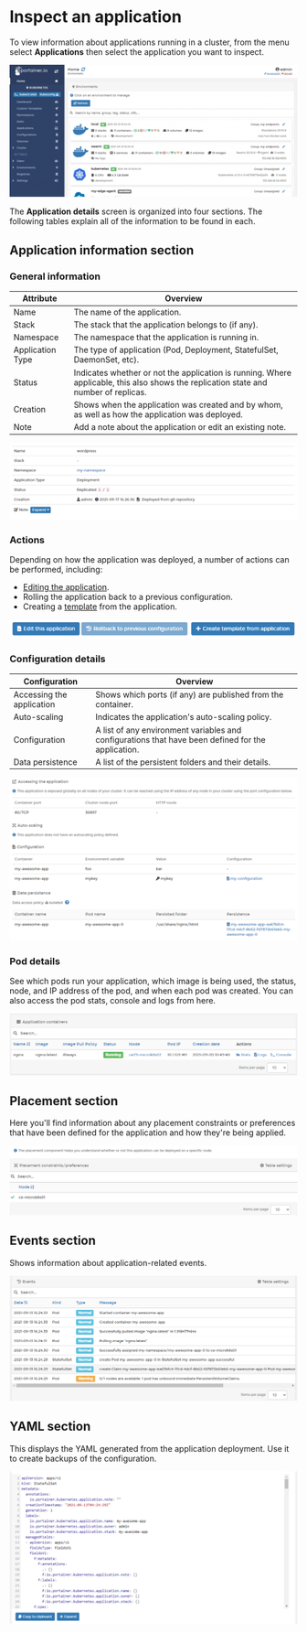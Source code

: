 # Inspect an application

To view information about applications running in a cluster, from the menu select **Applications** then select the application you want to inspect.

![](../../../.gitbook/assets/2.9-applications-inspect-1.gif)

The **Application details** screen is organized into four sections. The following tables explain all of the information to be found in each.

## Application information section

### General information

| **Attribute**    | **Overview**                                                                                                                         |
| ---------------- | ------------------------------------------------------------------------------------------------------------------------------------ |
| Name             | The name of the application.                                                                                                         |
| Stack            | The stack that the application belongs to (if any).                                                                                  |
| Namespace        | The namespace that the application is running in.                                                                                    |
| Application Type | The type of application (Pod, Deployment, StatefulSet, DaemonSet, etc).                                                              |
| Status           | Indicates whether or not the application is running. Where applicable, this also shows the replication state and number of replicas. |
| Creation         | Shows when the application was created and by whom, as well as how the application was deployed.                                     |
| Note             | Add a note about the application or edit an existing note.                                                                           |

![](../../../.gitbook/assets/2.9-applications-inspect-2.png)

### Actions

Depending on how the application was deployed, a number of actions can be performed, including:

* [Editing the application](edit.md).
* Rolling the application back to a previous configuration.
* Creating a [template](../templates/) from the application.

![](../../../.gitbook/assets/2.9-applications-inspect-3.png)

### Configuration details

| **Configuration**         | **Overview**                                                                                       |
| ------------------------- | -------------------------------------------------------------------------------------------------- |
| Accessing the application | Shows which ports (if any) are published from the container.                                       |
| Auto-scaling              | Indicates the application's auto-scaling policy.                                                   |
| Configuration             | A list of any environment variables and configurations that have been defined for the application. |
| Data persistence          | A list of the persistent folders and their details.                                                |

![](../../../.gitbook/assets/applications-inspect-3.png)

### Pod details

See which pods run your application, which image is being used, the status, node, and IP address of the pod, and when each pod was created. You can also access the pod stats, console and logs from here.

![](../../../.gitbook/assets/2.9.1-applications-inspect-5.png)

## Placement section

Here you'll find information about any placement constraints or preferences that have been defined for the application and how they're being applied.

![](../../../.gitbook/assets/applications-inspect-5.png)

## Events section

Shows information about application-related events.

![](../../../.gitbook/assets/applications-inspect-6.png)

## YAML section

This displays the YAML generated from the application deployment. Use it to create backups of the configuration.

![](../../../.gitbook/assets/applications-inspect-7.png)
